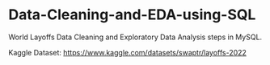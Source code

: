 # Data-Cleaning-and-EDA-using-SQL
World Layoffs Data Cleaning and Exploratory Data Analysis steps in MySQL. 

Kaggle Dataset:  https://www.kaggle.com/datasets/swaptr/layoffs-2022
